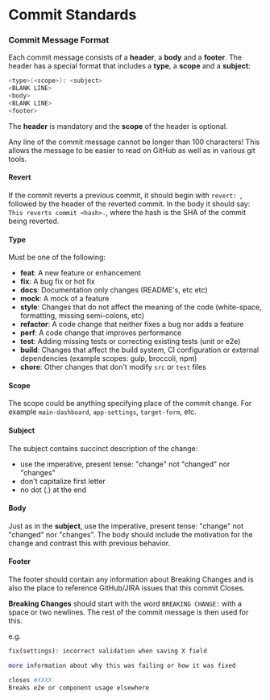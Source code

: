 # Commit Standards

### Commit Message Format
Each commit message consists of a **header**, a **body** and a **footer**.  The header has a special
format that includes a **type**, a **scope** and a **subject**:

```bash
<type>(<scope>): <subject>
<BLANK LINE>
<body>
<BLANK LINE>
<footer>
```

The **header** is mandatory and the **scope** of the header is optional.

Any line of the commit message cannot be longer than 100 characters! This allows the message to be easier
to read on GitHub as well as in various git tools.

#### Revert
If the commit reverts a previous commit, it should begin with `revert: `, followed by the header of
the reverted commit. In the body it should say: `This reverts commit <hash>.`, where the hash is
the SHA of the commit being reverted.

#### Type
Must be one of the following:

* **feat**: A new feature or enhancement
* **fix**: A bug fix or hot fix
* **docs**: Documentation only changes (README's, etc etc)
* **mock**: A mock of a feature
* **style**: Changes that do not affect the meaning of the code (white-space, formatting, missing
  semi-colons, etc)
* **refactor**: A code change that neither fixes a bug nor adds a feature
* **perf**: A code change that improves performance
* **test**: Adding missing tests or correcting existing tests (unit or e2e)
* **build**: Changes that affect the build system, CI configuration or external dependencies
            (example scopes: gulp, broccoli, npm)
* **chore**: Other changes that don't modify `src` or `test` files

#### Scope
The scope could be anything specifying place of the commit change. For example
`main-dashboard`, `app-settings`, `target-form`, etc.

#### Subject
The subject contains succinct description of the change:

* use the imperative, present tense: "change" not "changed" nor "changes"
* don't capitalize first letter
* no dot (.) at the end

#### Body
Just as in the **subject**, use the imperative, present tense: "change" not "changed" nor "changes".
The body should include the motivation for the change and contrast this with previous behavior.

#### Footer

The footer should contain any information about Breaking Changes and is also the place to reference GitHub/JIRA issues that this commit Closes.

**Breaking Changes** should start with the word `BREAKING CHANGE:` with a space or two newlines.
The rest of the commit message is then used for this.

e.g.

```bash
fix(settings): incorrect validation when saving X field

more information about why this was failing or how it was fixed

closes #XXXX
Breaks e2e or component usage elsewhere
```

